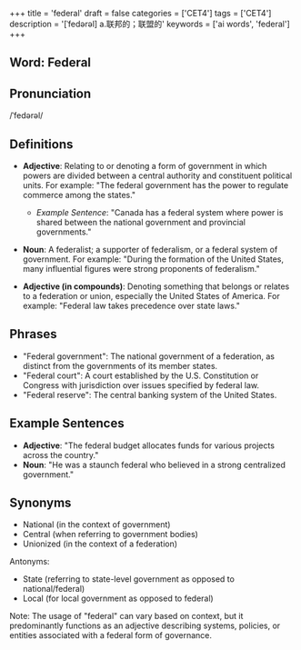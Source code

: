 +++
title = 'federal'
draft = false
categories = ['CET4']
tags = ['CET4']
description = '[ˈfedərəl] a.联邦的；联盟的'
keywords = ['ai words', 'federal']
+++

## Word: Federal

## Pronunciation
/ˈfedərəl/

## Definitions
- **Adjective**: Relating to or denoting a form of government in which powers are divided between a central authority and constituent political units. For example: "The federal government has the power to regulate commerce among the states."
  - _Example Sentence_: "Canada has a federal system where power is shared between the national government and provincial governments."
  
- **Noun**: A federalist; a supporter of federalism, or a federal system of government. For example: "During the formation of the United States, many influential figures were strong proponents of federalism."

- **Adjective (in compounds)**: Denoting something that belongs or relates to a federation or union, especially the United States of America. For example: "Federal law takes precedence over state laws."

## Phrases
- "Federal government": The national government of a federation, as distinct from the governments of its member states.
- "Federal court": A court established by the U.S. Constitution or Congress with jurisdiction over issues specified by federal law.
- "Federal reserve": The central banking system of the United States.

## Example Sentences
- **Adjective**: "The federal budget allocates funds for various projects across the country."
- **Noun**: "He was a staunch federal who believed in a strong centralized government."

## Synonyms
- National (in the context of government)
- Central (when referring to government bodies)
- Unionized (in the context of a federation) 

Antonyms:
- State (referring to state-level government as opposed to national/federal)
- Local (for local government as opposed to federal) 

Note: The usage of "federal" can vary based on context, but it predominantly functions as an adjective describing systems, policies, or entities associated with a federal form of governance.

